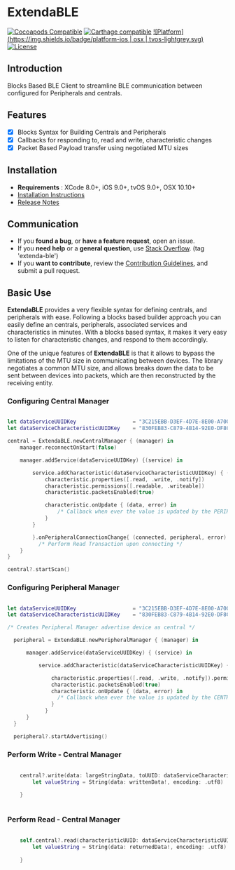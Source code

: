 # ExtendaBLE

[![Cocoapods Compatible](https://img.shields.io/badge/pod-v0.1-blue.svg)]()
[![Carthage compatible](https://img.shields.io/badge/Carthage-compatible-4BC51D.svg?style=flat)]()
[![Platform](https://img.shields.io/badge/platform-ios | osx | tvos-lightgrey.svg)]()
[![License](https://img.shields.io/badge/license-MIT-343434.svg)](/LICENSE.md)

## Introduction

Blocks Based BLE Client to streamline BLE communication between configured for Peripherals and centrals.

## Features

- [x] Blocks Syntax for Building Centrals and Peripherals
- [x] Callbacks for responding to, read and write, characteristic changes
- [x] Packet Based Payload transfer using negotiated MTU sizes

## Installation

* **Requirements** : XCode 8.0+, iOS 9.0+, tvOS 9.0+, OSX 10.10+
* [Installation Instructions](/Documentation/installation.md)
* [Release Notes](/Documentation/release_notes.md)

## Communication

- If you **found a bug**, or **have a feature request**, open an issue.
- If you **need help** or a **general question**, use [Stack Overflow](http://stackoverflow.com/questions/tagged/extenda-ble). (tag 'extenda-ble')
- If you **want to contribute**, review the [Contribution Guidelines](/Documentation/CONTRIBUTING.md), and submit a pull request.

## Basic Use

**ExtendaBLE** provides a very flexible syntax for defining centrals, and peripherals with ease. Following a blocks based builder approach you can easily define an centrals, peripherals, associated services and characteristics in minutes. With a blocks based syntax, it makes it very easy to listen for characteristic changes, and respond to them accordingly.

One of the unique features of **ExtendaBLE** is that it allows to bypass the limitations of the MTU size in communicating between devices. The library negotiates a common MTU size, and allows breaks down the data to be sent between devices into packets, which are then reconstructed by the receiving entity.

### Configuring Central Manager

```swift

let dataServiceUUIDKey                  = "3C215EBB-D3EF-4D7E-8E00-A700DFD6E9EF"
let dataServiceCharacteristicUUIDKey    = "830FEB83-C879-4B14-92E0-DF8CCDDD8D8F"

central = ExtendaBLE.newCentralManager { (manager) in
    manager.reconnectOnStart(false)

    manager.addService(dataServiceUUIDKey) {(service) in

        service.addCharacteristic(dataServiceCharacteristicUUIDKey) { (characteristic) in
            characteristic.properties([.read, .write, .notify])
            characteristic.permissions([.readable, .writeable])
            characteristic.packetsEnabled(true)

            characteristic.onUpdate { (data, error) in
                /* Callback when ever the value is updated by the PERIPHERAL */
            }
        }

        }.onPeripheralConnectionChange{ (connected, peripheral, error) in
          /* Perform Read Transaction upon connecting */
    }
}

central?.startScan()

```

### Configuring Peripheral Manager

```swift

let dataServiceUUIDKey                  = "3C215EBB-D3EF-4D7E-8E00-A700DFD6E9EF"
let dataServiceCharacteristicUUIDKey    = "830FEB83-C879-4B14-92E0-DF8CCDDD8D8F"

/* Creates Peripheral Manager advertise device as central */

  peripheral = ExtendaBLE.newPeripheralManager { (manager) in

      manager.addService(dataServiceUUIDKey) { (service) in

          service.addCharacteristic(dataServiceCharacteristicUUIDKey) { (characteristic) in

              characteristic.properties([.read, .write, .notify]).permissions([.readable, .writeable])
              characteristic.packetsEnabled(true)
              characteristic.onUpdate { (data, error) in
                /* Callback when ever the value is updated by the CENTRAL */
              }
            }
      }
  }

  peripheral?.startAdvertising()

```

### Perform Write - Central Manager 

```swift 
     
    central?.write(data: largeStringData, toUUID: dataServiceCharacteristicUUIDKey) { (writtenData, error) in
        let valueString = String(data: writtenData!, encoding: .utf8)
        
    }
    
```

### Perform Read - Central Manager 

```swift
       
    self.central?.read(characteristicUUID: dataServiceCharacteristicUUIDKey) { (returnedData, error) in
        let valueString = String(data: returnedData!, encoding: .utf8)!
                
    }
```


